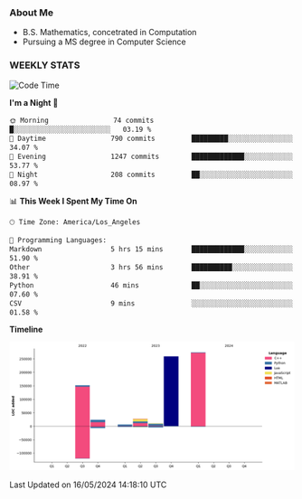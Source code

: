 ### About Me

- B.S. Mathematics, concetrated in Computation
- Pursuing a MS degree in Computer Science


### WEEKLY STATS
<!--START_SECTION:waka-->
![Code Time](http://img.shields.io/badge/Code%20Time-71%20hrs%2054%20mins-blue)

**I'm a Night 🦉** 

```text
🌞 Morning                74 commits          █░░░░░░░░░░░░░░░░░░░░░░░░   03.19 % 
🌆 Daytime                790 commits         █████████░░░░░░░░░░░░░░░░   34.07 % 
🌃 Evening                1247 commits        █████████████░░░░░░░░░░░░   53.77 % 
🌙 Night                  208 commits         ██░░░░░░░░░░░░░░░░░░░░░░░   08.97 % 
```


📊 **This Week I Spent My Time On** 

```text
🕑︎ Time Zone: America/Los_Angeles

💬 Programming Languages: 
Markdown                 5 hrs 15 mins       █████████████░░░░░░░░░░░░   51.90 % 
Other                    3 hrs 56 mins       ██████████░░░░░░░░░░░░░░░   38.91 % 
Python                   46 mins             ██░░░░░░░░░░░░░░░░░░░░░░░   07.60 % 
CSV                      9 mins              ░░░░░░░░░░░░░░░░░░░░░░░░░   01.58 % 
```

**Timeline**

![Lines of Code chart](https://raw.githubusercontent.com/nickocruzm/nickocruzm/main/assets/bar_graph.png)


 Last Updated on 16/05/2024 14:18:10 UTC
<!--END_SECTION:waka-->

